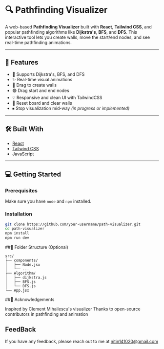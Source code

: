 # 🔍 Pathfinding Visualizer

A web-based **Pathfinding Visualizer** built with **React**, **Tailwind CSS**, and popular pathfinding algorithms like **Dijkstra's**, **BFS**, and **DFS**. This interactive tool lets you create walls, move the start/end nodes, and see real-time pathfinding animations.

---

## 🚀 Features

- 🧠 Supports Dijkstra's, BFS, and DFS
- ✨ Real-time visual animations
- 🧱 Drag to create walls
- 🟢 Drag start and end nodes
- 💡 Responsive and clean UI with TailwindCSS
- 🔄 Reset board and clear walls
- ⏹ Stop visualization mid-way *(in progress or implemented)*

---

## 🛠️ Built With

- [React](https://reactjs.org/)
- [Tailwind CSS](https://tailwindcss.com/)
- JavaScript

---

## 💻 Getting Started

### Prerequisites

Make sure you have `node` and `npm` installed.

### Installation

```bash
git clone https://github.com/your-username/path-visualizer.git
cd path-visualizer
npm install
npm run dev
```

##📁 Folder Structure (Optional)
```
src/
├── components/
│   ├── Node.jsx
│   └── ...
├── Algorithm/
│   ├── dijkstra.js
│   ├── BFS.js
│   └── DFS.js
└── App.jsx
```
##🙌 Acknowledgements

Inspired by Clement Mihailescu's visualizer
Thanks to open-source contributors in pathfinding and animation

## FeedBack
If you have any feedback, please reach out to me at nitin141020@gmail.com



